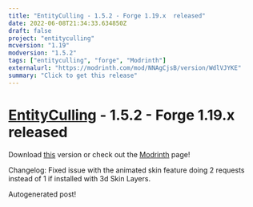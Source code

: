 ```yaml
---
title: "EntityCulling - 1.5.2 - Forge 1.19.x  released"
date: 2022-06-08T21:34:33.634850Z
draft: false
project: "entityculling"
mcversion: "1.19"
modversion: "1.5.2"
tags: ["entityculling", "forge", "Modrinth"]
externalurl: "https://modrinth.com/mod/NNAgCjsB/version/WdlVJYKE"
summary: "Click to get this release"
---
```

# [EntityCulling](/project/entityculling) - 1.5.2 - Forge 1.19.x  released
Download [this](https://modrinth.com/mod/NNAgCjsB/version/WdlVJYKE) version or check out the [Modrinth](https://modrinth.com/mod/NNAgCjsB) page!

Changelog: Fixed issue with the animated skin feature doing 2 requests instead of 1 if installed with 3d Skin Layers.

Autogenerated post!
